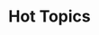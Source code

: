---
ee_id_show: '4258'
title: Hot Topics
url: hot-topics
live_url:
year: '2015'
venue: Lisson Gallery
state_country: Milan
type:
dates:
wwwnews:
wwweblast:
pitch: "​Would you believe me if I told you this was my first <i>sculpture</i> show?
  ;-)"
ps: "...think “Your Performance” might b 1 of the best things I ever made FYI. The
  Italians were def on the same page of these FYI / also. Uuuugh, luv Italy."
download:
layout: shows
---